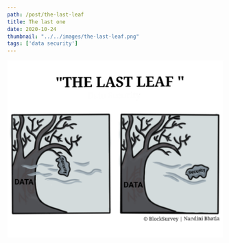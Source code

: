 ```yaml
---
path: /post/the-last-leaf
title: The last one
date: 2020-10-24
thumbnail: "../../images/the-last-leaf.png"
tags: ['data security']
---
```


![The Last Leaf](../../images/the-last-leaf.png)